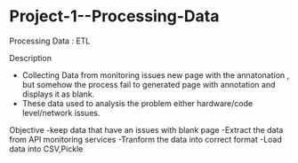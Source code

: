 # Project-1--Processing-Data
Processing Data : ETL



Description
- Collecting Data from monitoring issues new page with the annatonation , but somehow the process fail to generated page with annotation and displays it as blank.
- These data used to analysis the problem either hardware/code level/network issues.

Objective
-keep data that have an issues with blank page
-Extract the data from API monitoring services
-Tranform the data into correct format
-Load data into CSV,Pickle 
